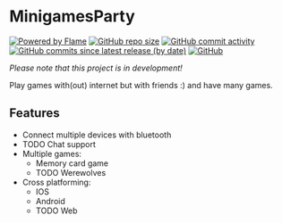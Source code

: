 # MinigamesParty

[![Powered by Flame](https://img.shields.io/badge/Powered%20by-%F0%9F%94%A5-orange.svg?style=for-the-badge)](https://flame-engine.org)
[![GitHub repo size](https://img.shields.io/github/repo-size/LinwoodCloud/Bits?style=for-the-badge)](https://github.com/CodeDoctorDE/Linwood/archive/master.zip)
[![GitHub commit activity](https://img.shields.io/github/commit-activity/m/LinwoodCloud/Bits?style=for-the-badge)](https://github.com/LinwoodCloud/Bits/commits/master)
[![GitHub commits since latest release (by date)](https://img.shields.io/github/commits-since/LinwoodCloud/Bits/latest?style=for-the-badge)](https://github.com/LinwoodCloud/Bits/releases/latest)
[![GitHub](https://img.shields.io/github/license/LinwoodCloud/Bits?style=for-the-badge)](LICENSE)

*Please note that this project is in development!*

Play games with(out) internet but with friends :) and have many games.

## Features

- Connect multiple devices with bluetooth
- TODO Chat support
- Multiple games:
    - Memory card game
    - TODO Werewolves
- Cross platforming:
    - IOS
    - Android
    - TODO Web
